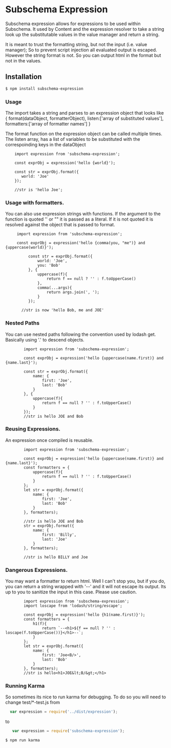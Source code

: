 Subschema Expression
===
Subschema expression allows for expressions to be used within Subschema.
It used by Content and the expression resolver to take a string look up
the substitutable values in the value manager and return a string.

It is meant to trust the formatting string, but not the input (i.e. value
manager);  So to prevent script injection all evaluated output is escaped.
However the string format is not.  So you can output html in the format
but not in the values.

## Installation
```sh
$ npm install subschema-expression
```

### Usage

The import takes a string and parses to an expression object
that looks like
{
  format(dataObject, formatterObject),
  listen:['array of substituted values'],
  formatters:['array of formatter names']
}

The format function on the expression object can be called
multiple times.   The listen array, has a list of variables
to be substituted with the correspoinding keys in the
dataObject



```es6
    import expression from 'subschema-expression';

    const exprObj = expression('hello {world}');

    const str = exprObj.format({
       world: 'Joe'
    });

    //str is 'hello Joe';

```

### Usage with formatters.

You can also use expression strings with functions.  If
the argument to the function is quoted '' or ""
it is passed as a literal. If it is not quoted it is resolved against
the object that is passed to format.


```es6
     import expression from 'subschema-expression';

     const exprObj = expression('hello {comma(you, "me")} and {uppercase(world)}');

          const str = exprObj.format({
              world: 'Joe',
              you: 'Bob'
          }, {
              uppercase(f){
                  return f == null ? '' : f.toUpperCase()
              },
              comma(...args){
                  return args.join(', ');
              }
          });

       //str is now 'hello Bob, me and JOE'

```

### Nested Paths
You can use nested paths following the convention used by lodash get. Basically
using '.' to descend objects.

```es6
        import expression from 'subschema-expression';

        const exprObj = expression('hello {uppercase(name.first)} and {name.last}');

        const str = exprObj.format({
            name: {
                first: 'Joe',
                last: 'Bob'
            }
        }, {
            uppercase(f){
                return f == null ? '' : f.toUpperCase()
            }
        });
        //str is hello JOE and Bob
```

### Reusing Expressions.
An expression once compiled is reusable.

```es6
        import expression from 'subschema-expression';

        const exprObj = expression('hello {uppercase(name.first)} and {name.last}');
        const formatters = {
            uppercase(f){
                return f == null ? '' : f.toUpperCase()
            }
        };
        let str = exprObj.format({
            name: {
                first: 'Joe',
                last: 'Bob'
            }
        }, formatters);

        //str is hello JOE and Bob
        str = exprObj.format({
            name: {
                first: 'Billy',
                last: 'Joe'
            }
        }, formatters);

        //str is hello BILLY and Joe

```


### Dangerous Expressions.
You may want a formatter to return html.  Well I can't stop you, but
if you do, you can return a string wrapped with '--' and it will not escape
its output.   Its up to you to sanitize the input in this case. Please use
caution.

```es6
        import expression from 'subschema-expression';
        import loscape from 'lodash/string/escape';

        const exprObj = expression('hello {h1(name.first)}');
        const formatters = {
            h1(f){
                return `--<h1>${f == null ? '' : loscape(f.toUpperCase())}</h1>--`;
            }
        };
        let str = exprObj.format({
            name: {
                first: 'Joe<B/>',
                last: 'Bob'
            }
        }, formatters);
        //str is hello<h1>JOE&lt;B/&gt;</h1>

```

### Running Karma
So sometimes its nice to run karma for debugging.  To do so
you will need to change test/*-test.js from
```js
  var expression = require('../dist/expression');
```
to

```js
   var expression = require('subschema-expression');
```

```sh
$ npm run karma
```